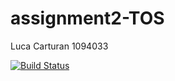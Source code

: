 # assignment2-TOS
Luca Carturan 1094033

[![Build Status](https://travis-ci.com/cartu94/assignment2-TOS.svg?branch=master)](https://travis-ci.com/cartu94/assignment2-TOS)
